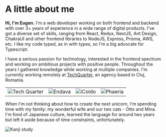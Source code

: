 # A little about me

**Hi, I'm Eugen**. I'm a web developer working on both frontend and backend with over 3+ years of experience in a wide range of digital products. I've got a diverse set of skills, ranging from React, Redux, NextJS, Ant Design, ChakraUI and other frontend libraries to NodeJS, Express, Prisma, AWS, etc. I like my code typed, as in with types, so I'm a big advocate for Typescript.

I have a serious passion for technology, interested in the frontend spectrum and working on ambitious projects with positive people. Throughout the years I gathered knowledge while working at multiple companies. I'm currently working remotely at [TechQuarter](https://www.techquarter.io/), an agency based in Cluj, Romania. 

<table>
	<tr>
		<td class="sm:w-36 align-middle"><img class="my-0 w-16 mx-auto" src="/assets/images/companies/tech-quarter.png" title="Tech Quarter - currently working here" alt="Tech Quarter"/></td>
		<td class="sm:w-36 align-middle"><img class="my-0 w-16 mx-auto" src="/assets/images/companies/endava.png" title="Endava" alt="Endava"/></td>
		<td class="sm:w-36 align-middle"><img class="my-0 w-16 mx-auto" src="/assets/images/companies/icoldo.png" title="iColdo" alt="iColdo"/></td>
		<td class="sm:w-36 align-middle"><img class="my-0 w-16 mx-auto" src="/assets/images/companies/phaeria.png" title="Phaeria" alt="Phaeria"/></td>
	</tr>
</table>

When I'm not thinking about how to create the next unicorn, I'm spending time with my family: my wonderful wife and our two cats - Otto and Mina. I'm fond of Japanese culture, learned the language for around two years but left it aside because of time constraints, unfortunately.

<img src="/assets/images/about-me/kanji_study.jpg" title="Kanji study" alt="Kanji study" />